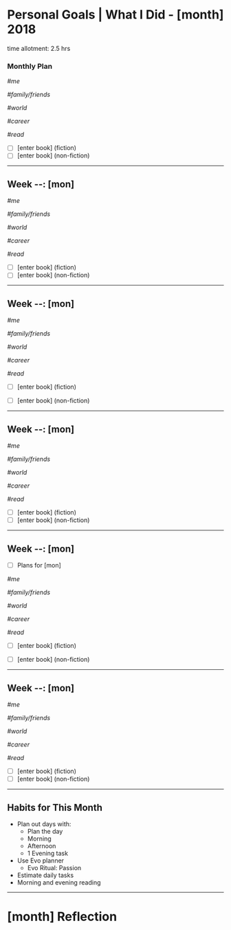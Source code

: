 Personal Goals | What I Did - [month] 2018
==============

time allotment: 2.5 hrs

### Monthly Plan
_#me_

_#family/friends_

_#world_

_#career_

_#read_
- [ ] [enter book] (fiction)
- [ ] [enter book] (non-fiction)

---

## Week --: [mon] 
_#me_

_#family/friends_

_#world_

_#career_

_#read_
- [ ] [enter book] (fiction)
- [ ] [enter book] (non-fiction)
  
---

## Week --: [mon]
_#me_

_#family/friends_

_#world_

_#career_

_#read_
- [ ] [enter book] (fiction)
- [ ] [enter book] (non-fiction)


---

## Week --: [mon]
_#me_

_#family/friends_

_#world_

_#career_

_#read_
- [ ] [enter book] (fiction)
- [ ] [enter book] (non-fiction)
---

## Week --: [mon]

- [ ] Plans for [mon]

_#me_

_#family/friends_

_#world_

_#career_

_#read_
- [ ] [enter book] (fiction)
- [ ] [enter book] (non-fiction)



---

## Week --: [mon]
_#me_

_#family/friends_

_#world_

_#career_

_#read_
- [ ] [enter book] (fiction)
- [ ] [enter book] (non-fiction)

---

## Habits for This Month
- Plan out days with: 
  - Plan the day
  - Morning
  - Afternoon
  - 1 Evening task
- Use Evo planner
  - Evo Ritual: Passion
- Estimate daily tasks
- Morning and evening reading

---


# [month] Reflection
